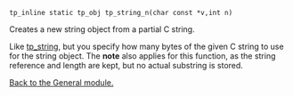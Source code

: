 `tp_inline static tp_obj tp_string_n(char const *v,int n) `


Creates a new string object from a partial C string.


Like [tp\_string](tp_string.md), but you specify how many bytes of the given C string to
use for the string object. The **note** also applies for this function, as the
string reference and length are kept, but no actual substring is stored.


[Back to the General module.](General.md)